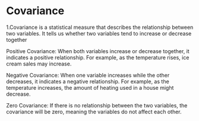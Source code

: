 # Covariance

1.Covariance is a statistical measure that describes the relationship between two variables. It tells us whether two variables tend to increase or decrease together

Positive Covariance: When both variables increase or decrease together, it indicates a positive relationship. For example, as the    temperature rises, ice cream sales may increase.

Negative Covariance: When one variable increases while the other decreases, it indicates a negative relationship. For example, as the temperature increases, the amount of heating used in a house might decrease.

Zero Covariance: If there is no relationship between the two variables, the covariance will be zero, meaning the variables do not affect each other.